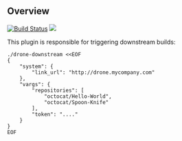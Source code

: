## Overview

[![Build Status](http://beta.drone.io/api/badges/drone-plugins/drone-downstream/status.svg)](http://beta.drone.io/drone-plugins/drone-downstream)
[![](https://badge.imagelayers.io/plugins/drone-downstream:latest.svg)](https://imagelayers.io/?images=plugins/drone-downstream:latest 'Get your own badge on imagelayers.io')

This plugin is responsible for triggering downstream builds:

```
./drone-downstream <<EOF
{
    "system": {
        "link_url": "http://drone.mycompany.com"
    },
    "vargs": {
        "repositories": [
        	"octocat/Hello-World",
        	"octocat/Spoon-Knife"
        ],
        "token": "...."
    }
}
EOF
```
